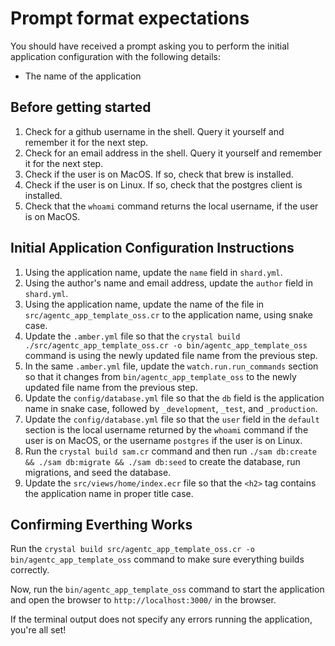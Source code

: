 # Prompt format expectations

You should have received a prompt asking you to perform the initial application configuration with the following details:

- The name of the application

## Before getting started

1. Check for a github username in the shell. Query it yourself and remember it for the next step.
2. Check for an email address in the shell. Query it yourself and remember it for the next step.
3. Check if the user is on MacOS. If so, check that brew is installed.
4. Check if the user is on Linux. If so, check that the postgres client is installed.
5. Check that the `whoami` command returns the local username, if the user is on MacOS.

## Initial Application Configuration Instructions

1. Using the application name, update the `name` field in `shard.yml`.
2. Using the author's name and email address, update the `author` field in `shard.yml`.
3. Using the application name, update the name of the file in `src/agentc_app_template_oss.cr` to the application name, using snake case.
4. Update the `.amber.yml` file so that the `crystal build ./src/agentc_app_template_oss.cr -o bin/agentc_app_template_oss` command is using the newly updated file name from the previous step.
5. In the same `.amber.yml` file, update the `watch.run.run_commands` section so that it changes from `bin/agentc_app_template_oss` to the newly updated file name from the previous step.
6. Update the `config/database.yml` file so that the `db` field is the application name in snake case, followed by `_development`, `_test`, and `_production`.
7. Update the `config/database.yml` file so that the `user` field in the `default` section is the local username returned by the `whoami` command if the user is on MacOS, or the username `postgres` if the user is on Linux.
8. Run the `crystal build sam.cr` command and then run `./sam db:create && ./sam db:migrate && ./sam db:seed` to create the database, run migrations, and seed the database.
9. Update the `src/views/home/index.ecr` file so that the `<h2>` tag contains the application name in proper title case.


## Confirming Everthing Works

Run the `crystal build src/agentc_app_template_oss.cr -o bin/agentc_app_template_oss` command to make sure everything builds correctly. 

Now, run the `bin/agentc_app_template_oss` command to start the application and open the browser to `http://localhost:3000/` in the browser.

If the terminal output does not specify any errors running the application, you're all set!
